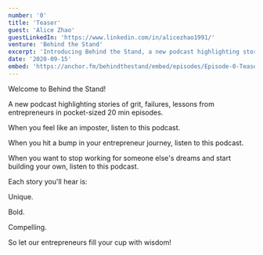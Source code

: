 ```yaml
---
number: '0'
title: 'Teaser'
guest: 'Alice Zhao'
guestLinkedIn: 'https://www.linkedin.com/in/alicezhao1991/'
venture: 'Behind the Stand'
excerpt: 'Introducing Behind the Stand, a new podcast highlighting stories of grit, failures, lessons from entrepreneurs in pocket-sized 20 min episodes.'
date: '2020-09-15'
embed: 'https://anchor.fm/behindthestand/embed/episodes/Episode-0-Teaser-ejiuvo'
---
```


Welcome to Behind the Stand! 

A new podcast highlighting stories of grit, failures, lessons from entrepreneurs in pocket-sized 20 min episodes. 

When you feel like an imposter, listen to this podcast. 

When you hit a bump in your entrepreneur journey, listen to this podcast.

When you want to stop working for someone else's dreams and start building your own, listen to this podcast.

Each story you'll hear is:

Unique. 

Bold.

Compelling.

So let our entrepreneurs fill your cup with wisdom! 
